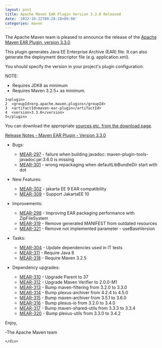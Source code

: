 ```yaml
---
layout: post
title: Apache Maven EAR Plugin Version 3.3.0 Released
date: '2022-10-22T09:28:28+00:00'
categories: maven
---
```

 <div class="post_body"><p>The Apache Maven team is pleased to announce the release of the
<a href="https://maven.apache.org/plugins/maven-ear-plugin/">Apache Maven EAR Plugin, version 3.3.0</a></p>
<p>This plugin generates Java EE Enterprise Archive (EAR) file. It can also
generate the deployment descriptor file (e.g. application.xml).</p>
<p>You should specify the version in your project's plugin configuration:</p>
<p>NOTE:</p>
<ul>
<li>Requires JDK8 as minimum</li>
<li>Requires Maven 3.2.5+ as minimum.</li>
</ul>
<div class="highlight"><pre tabindex="0" class="chroma"><code class="language-xml" data-lang="xml"><span class="line"><span class="ln">1</span><span class="cl"><span class="nt">&lt;plugin&gt;</span>
</span></span><span class="line"><span class="ln">2</span><span class="cl">  <span class="nt">&lt;groupId&gt;</span>org.apache.maven.plugins<span class="nt">&lt;/groupId&gt;</span>
</span></span><span class="line"><span class="ln">3</span><span class="cl">  <span class="nt">&lt;artifactId&gt;</span>maven-ear-plugin<span class="nt">&lt;/artifactId&gt;</span>
</span></span><span class="line"><span class="ln">4</span><span class="cl">  <span class="nt">&lt;version&gt;</span>3.3.0<span class="nt">&lt;/version&gt;</span>
</span></span><span class="line"><span class="ln">5</span><span class="cl"><span class="nt">&lt;/plugin&gt;</span>
</span></span></code></pre></div><p>You can download the appropriate <a href="https://maven.apache.org/plugins/maven-ear-plugin/download.cgi">sources etc. from the download page</a>.</p>
<p><a href="https://issues.apache.org/jira/secure/ReleaseNote.jspa?projectId=12317422&amp;version=12349537">Release Notes - Maven EAR Plugin - Version 3.3.0</a></p>
<ul>
<li>
<p>Bugs:</p>
<ul>
<li><a href="https://issues.apache.org/jira/browse/MEAR-297">MEAR-297</a> - failure when building javadoc: maven-plugin-tools-javadoc:jar:3.6.0 is missing</li>
<li><a href="https://issues.apache.org/jira/browse/MEAR-301">MEAR-301</a> - wrong repackaging when defaultLibBundleDir start with dot</li>
</ul>
</li>
<li>
<p>New Features:</p>
<ul>
<li><a href="https://issues.apache.org/jira/browse/MEAR-302">MEAR-302</a> - jakarta EE 9 EAR compatibility</li>
<li><a href="https://issues.apache.org/jira/browse/MEAR-309">MEAR-309</a> - Support JakartaEE 10</li>
</ul>
</li>
<li>
<p>Improvements:</p>
<ul>
<li><a href="https://issues.apache.org/jira/browse/MEAR-298">MEAR-298</a> - Improving EAR packaging performance with ZipFileSystem</li>
<li><a href="https://issues.apache.org/jira/browse/MEAR-319">MEAR-319</a> - Remove generated MANIFEST from outdated resources</li>
<li><a href="https://issues.apache.org/jira/browse/MEAR-321">MEAR-321</a> - Remove not implemented parameter - useBaseVersion</li>
</ul>
</li>
<li>
<p>Tasks:</p>
<ul>
<li><a href="https://issues.apache.org/jira/browse/MEAR-304">MEAR-304</a> - Update dependencies used in IT tests</li>
<li><a href="https://issues.apache.org/jira/browse/MEAR-311">MEAR-311</a> - Require Java 8</li>
<li><a href="https://issues.apache.org/jira/browse/MEAR-318">MEAR-318</a> - Require Maven 3.2.5</li>
</ul>
</li>
<li>
<p>Dependency upgrades:</p>
<ul>
<li><a href="https://issues.apache.org/jira/browse/MEAR-310">MEAR-310</a> - Upgrade Parent to 37</li>
<li><a href="https://issues.apache.org/jira/browse/MEAR-312">MEAR-312</a> - Upgrade Maven Verifier to 2.0.0-M1</li>
<li><a href="https://issues.apache.org/jira/browse/MEAR-313">MEAR-313</a> - Bump maven-filtering from 3.2.0 to 3.3.0</li>
<li><a href="https://issues.apache.org/jira/browse/MEAR-314">MEAR-314</a> - Bump plexus-archiver from 4.2.4 to 4.5.0</li>
<li><a href="https://issues.apache.org/jira/browse/MEAR-315">MEAR-315</a> - Bump maven-archiver from 3.5.1 to 3.6.0</li>
<li><a href="https://issues.apache.org/jira/browse/MEAR-316">MEAR-316</a> - Bump plexus-io from 3.2.0 to 3.4.0</li>
<li><a href="https://issues.apache.org/jira/browse/MEAR-317">MEAR-317</a> - Bump maven-shared-utils from 3.3.3 to 3.3.4</li>
<li><a href="https://issues.apache.org/jira/browse/MEAR-320">MEAR-320</a> - Bump plexus-utils from 3.3.0 to 3.4.2</li>
</ul>
</li>
</ul>
<p>Enjoy,</p>
<p>-The Apache Maven team</p>

    </div>
